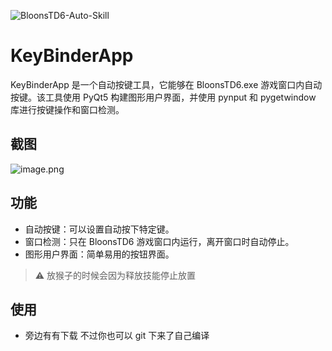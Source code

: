![BloonsTD6-Auto-Skill](https://socialify.git.ci/USYDShawnTan/BloonsTD6-Auto-Skill/image?font=Rokkitt&forks=1&issues=1&language=1&name=1&owner=1&pattern=Charlie%20Brown&pulls=1&stargazers=1&theme=Dark)

# KeyBinderApp

KeyBinderApp 是一个自动按键工具，它能够在 BloonsTD6.exe 游戏窗口内自动按键。该工具使用 PyQt5 构建图形用户界面，并使用 pynput 和 pygetwindow 库进行按键操作和窗口检测。

## 截图

![image.png](https://s2.loli.net/2024/07/13/bnf4Mj8Wg6ltkqN.png)

## 功能

- 自动按键：可以设置自动按下特定键。
- 窗口检测：只在 BloonsTD6 游戏窗口内运行，离开窗口时自动停止。
- 图形用户界面：简单易用的按钮界面。

> ⚠️ 放猴子的时候会因为释放技能停止放置

## 使用

- 旁边有有下载 不过你也可以 git 下来了自己编译

